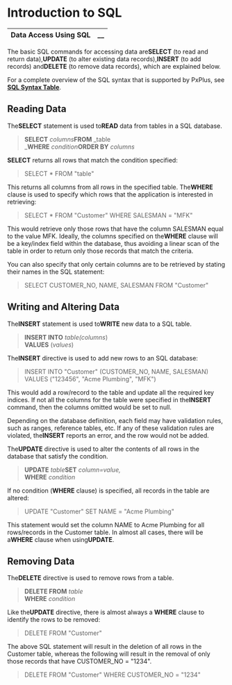 # Introduction to SQL

**Data Access Using SQL** |  **__**  
---|---  
  
The basic SQL commands for accessing data are**SELECT** (to read and return data),**UPDATE** (to alter existing data records),**INSERT** (to add records) and**DELETE** (to remove data records), which are explained below.

For a complete overview of the SQL syntax that is supported by PxPlus, see **[SQL Syntax Table](../../../odbc/using_odbc_driver/sql_syntax_table.md)**.

## Reading Data

The**SELECT** statement is used to**READ** data from tables in a SQL database.

> **SELECT** _columns_**FROM** _table  
> _**WHERE** _condition_**ORDER BY** _columns_

**SELECT** returns all rows that match the condition specified:

> SELECT * FROM "table"

This returns all columns from all rows in the specified table. The**WHERE** clause is used to specify which rows that the application is interested in retrieving:

> SELECT * FROM "Customer" WHERE SALESMAN = "MFK"

This would retrieve only those rows that have the column SALESMAN equal to the value MFK. Ideally, the columns specified on the**WHERE** clause will be a key/index field within the database, thus avoiding a linear scan of the table in order to return only those records that match the criteria.

You can also specify that only certain columns are to be retrieved by stating their names in the SQL statement:

> SELECT CUSTOMER_NO, NAME, SALESMAN FROM "Customer"

## Writing and Altering Data

The**INSERT** statement is used to**WRITE** new data to a SQL table.

> **INSERT INTO** _table(columns_)   
> **VALUES** (_values_)

The**INSERT** directive is used to add new rows to an SQL database:

> INSERT INTO "Customer" (CUSTOMER_NO, NAME, SALESMAN) VALUES ("123456", "Acme Plumbing", "MFK")

This would add a row/record to the table and update all the required key indices. If not all the columns for the table were specified in the**INSERT** command, then the columns omitted would be set to null.

Depending on the database definition, each field may have validation rules, such as ranges, reference tables, etc. If any of these validation rules are violated, the**INSERT** reports an error, and the row would not be added.

The**UPDATE** directive is used to alter the contents of all rows in the database that satisfy the condition.

> **UPDATE** _table_**SET** _column=value,_  
> **WHERE** _condition_

If no condition (**WHERE** clause) is specified, all records in the table are altered:

> UPDATE "Customer" SET NAME = "Acme Plumbing"

This statement would set the column NAME to Acme Plumbing for all rows/records in the Customer table. In almost all cases, there will be a**WHERE** clause when using**UPDATE**.

## Removing Data

The**DELETE** directive is used to remove rows from a table.

> **DELETE FROM** _table_   
> **WHERE** _condition_

Like the**UPDATE** directive, there is almost always a **WHERE** clause to identify the rows to be removed:

> DELETE FROM "Customer"

The above SQL statement will result in the deletion of all rows in the Customer table, whereas the following will result in the removal of only those records that have CUSTOMER_NO = "1234".

> DELETE FROM "Customer" WHERE CUSTOMER_NO = "1234"
